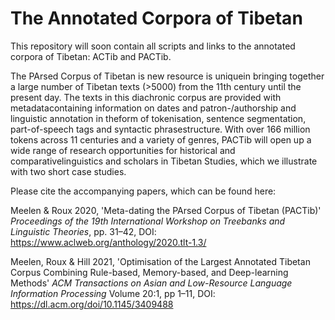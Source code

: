 # The Annotated Corpora of Tibetan
This repository will soon contain all scripts and links to the annotated corpora of Tibetan: ACTib and PACTib.

The PArsed Corpus of Tibetan is new resource is uniquein bringing together a large number of Tibetan texts (>5000) from the 11th century until the present day. The texts in this diachronic corpus are provided with metadatacontaining information on dates and patron-/authorship and linguistic annotation in theform of tokenisation, sentence segmentation, part-of-speech tags and syntactic phrasestructure. With over 166 million tokens across 11 centuries and a variety of genres, PACTib will open up a wide range of research opportunities for historical and comparativelinguistics and scholars in Tibetan Studies, which we illustrate with two short case studies.

Please cite the accompanying papers, which can be found here:

Meelen & Roux 2020, 'Meta-dating the PArsed Corpus of Tibetan (PACTib)' *Proceedings of the 19th International Workshop on Treebanks and Linguistic Theories*, pp. 31–42, DOI: https://www.aclweb.org/anthology/2020.tlt-1.3/

Meelen, Roux & Hill 2021, 'Optimisation of the Largest Annotated Tibetan Corpus Combining Rule-based, Memory-based, and Deep-learning Methods' *ACM Transactions on Asian and Low-Resource Language Information Processing* Volume 20:1, pp 1–11, DOI: https://dl.acm.org/doi/10.1145/3409488
